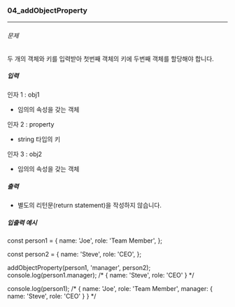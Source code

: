 ### 04_addObjectProperty

***

###### 문제 

두 개의 객체와 키를 입력받아 첫번째 객체의 키에 두번째 객체를 할당해야 합니다.

##### 입력

인자 1 : obj1
- 임의의 속성을 갖는 객체

인자 2 : property
- string 타입의 키

인자 3 : obj2
- 임의의 속성을 갖는 객체

##### 출력

- 별도의 리턴문(return statement)을 작성하지 않습니다.

##### 입출력 예시

const person1 = {
  name: 'Joe',
  role: 'Team Member',
};

const person2 = {
  name: 'Steve',
  role: 'CEO',
};

addObjectProperty(person1, 'manager', person2);
console.log(person1.manager);
/*
{
  name: 'Steve',
  role: 'CEO'
}
*/

console.log(person1);
/*
{
  name: 'Joe',
  role: 'Team Member',
  manager: {
    name: 'Steve',
    role: 'CEO'
    }
  }
*/